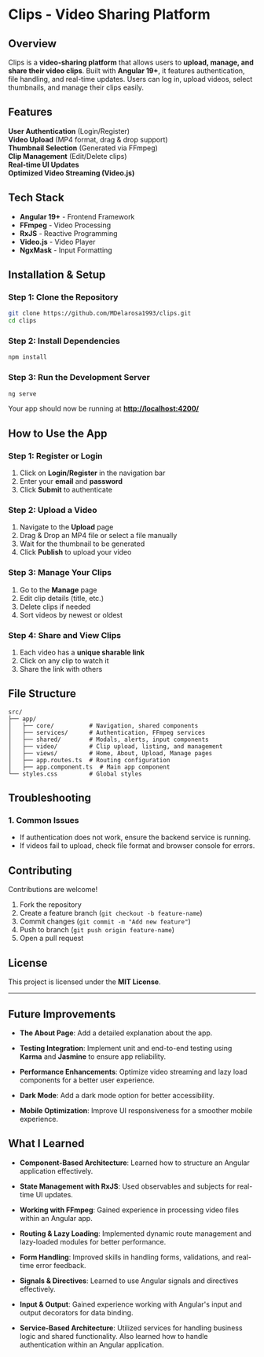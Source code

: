# Clips - Video Sharing Platform

## Overview

Clips is a **video-sharing platform** that allows users to **upload, manage, and share their video clips**. Built with **Angular 19+**, it features authentication, file handling, and real-time updates. Users can log in, upload videos, select thumbnails, and manage their clips easily.

## Features

**User Authentication** (Login/Register)  
**Video Upload** (MP4 format, drag & drop support)  
**Thumbnail Selection** (Generated via FFmpeg)  
**Clip Management** (Edit/Delete clips)  
**Real-time UI Updates**  
**Optimized Video Streaming (Video.js)**  

## Tech Stack

- **Angular 19+** - Frontend Framework  
- **FFmpeg** - Video Processing  
- **RxJS** - Reactive Programming  
- **Video.js** - Video Player  
- **NgxMask** - Input Formatting  

## Installation & Setup

### Step 1: Clone the Repository

```sh
git clone https://github.com/MDelarosa1993/clips.git
cd clips
```

### Step 2: Install Dependencies

```sh
npm install
```

### Step 3: Run the Development Server

```sh
ng serve
```

Your app should now be running at **[http://localhost:4200/](http://localhost:4200/)**

## How to Use the App

### Step 1: Register or Login

1. Click on **Login/Register** in the navigation bar
2. Enter your **email** and **password**
3. Click **Submit** to authenticate

### Step 2: Upload a Video

1. Navigate to the **Upload** page
2. Drag & Drop an MP4 file or select a file manually
3. Wait for the thumbnail to be generated
4. Click **Publish** to upload your video

### Step 3: Manage Your Clips

1. Go to the **Manage** page
2. Edit clip details (title, etc.)
3. Delete clips if needed
4. Sort videos by newest or oldest

### Step 4: Share and View Clips

1. Each video has a **unique sharable link**
2. Click on any clip to watch it
3. Share the link with others

## File Structure

```plaintext
src/
├── app/
│   ├── core/          # Navigation, shared components
│   ├── services/      # Authentication, FFmpeg services
│   ├── shared/        # Modals, alerts, input components
│   ├── video/         # Clip upload, listing, and management
│   ├── views/         # Home, About, Upload, Manage pages
│   ├── app.routes.ts  # Routing configuration
│   ├── app.component.ts  # Main app component
└── styles.css         # Global styles
```

## Troubleshooting

### 1. Common Issues

- If authentication does not work, ensure the backend service is running.
- If videos fail to upload, check file format and browser console for errors.

## Contributing

Contributions are welcome! 

1. Fork the repository
2. Create a feature branch (`git checkout -b feature-name`)
3. Commit changes (`git commit -m "Add new feature"`)
4. Push to branch (`git push origin feature-name`)
5. Open a pull request

## License

This project is licensed under the **MIT License**.

---

## Future Improvements
- **The About Page**: Add a detailed explanation about the app.

- **Testing Integration**: Implement unit and end-to-end testing using **Karma** and **Jasmine** to ensure app reliability.

- **Performance Enhancements**: Optimize video streaming and lazy load components for a better user experience.

- **Dark Mode**: Add a dark mode option for better accessibility.

- **Mobile Optimization**: Improve UI responsiveness for a smoother mobile experience.

## What I Learned
- **Component-Based Architecture**: Learned how to structure an Angular application effectively.

- **State Management with RxJS**: Used observables and subjects for real-time UI updates.

- **Working with FFmpeg**: Gained experience in processing video files within an Angular app.

- **Routing & Lazy Loading**: Implemented dynamic route management and lazy-loaded modules for better performance.

- **Form Handling**: Improved skills in handling forms, validations, and real-time error feedback.

- **Signals & Directives**: Learned to use Angular signals and directives effectively.

- **Input & Output**: Gained experience working with Angular's input and output decorators for data binding.

- **Service-Based Architecture**: Utilized services for handling business logic and shared functionality. Also learned how to handle authentication within an Angular application.

